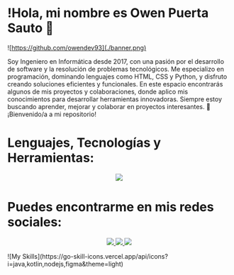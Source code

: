 # !Hola, mi nombre es Owen Puerta Sauto 👋

![https://github.com/owendev93](./banner.png)

Soy Ingeniero en Informática desde 2017, con una pasión por el desarrollo de software y la resolución de problemas tecnológicos. Me especializo en programación, dominando lenguajes como HTML, CSS y Python, y disfruto creando soluciones eficientes y funcionales. En este espacio encontrarás algunos de mis proyectos y colaboraciones, donde aplico mis conocimientos para desarrollar herramientas innovadoras. Siempre estoy buscando aprender, mejorar y colaborar en proyectos interesantes. 🚀 ¡Bienvenido/a a mi repositorio!


# Lenguajes, Tecnologías y Herramientas:

<p align="center">
  <!--<a href="https://go-skill-icons.vercel.app/">-->
    <img src="https://go-skill-icons.vercel.app/api/icons?i=python,git,githubpages,gitkraken,django,css" />
  </a>
</p>


# Puedes encontrarme en mis redes sociales:

<!-- [![Facebook](https://img.icons8.com/color/48/FFFFFF/facebook-new.png)](https://youtube.com/@mouredev)-->
<!--[![Twitter](https://img.icons8.com/color/48/FFFFFF/twitter--v1.png)](https://youtube.com/@mouredev)-->
<!--[![Youtube](https://img.icons8.com/color/48/FFFFFF/youtube-play.png)](https://youtube.com/@mouredev)-->
<p align="center">
  <a href="https://linkedin.com/in/owen-puerta-sauto-2442221a2">
    <img src="https://go-skill-icons.vercel.app/api/icons?i=linkedin" />
  </a>
  <a href="https://linkedin.com/in/owen-puerta-sauto-2442221a2">
    <img src="https://go-skill-icons.vercel.app/api/icons?i=linkedin" />
  </a>
  <a href="https://linkedin.com/in/owen-puerta-sauto-2442221a2">
    <img src="https://go-skill-icons.vercel.app/api/icons?i=linkedin" />
  </a>
</p>

<p aling=align="center">
![My Skills](https://go-skill-icons.vercel.app/api/icons?i=java,kotlin,nodejs,figma&theme=light)
</p>
